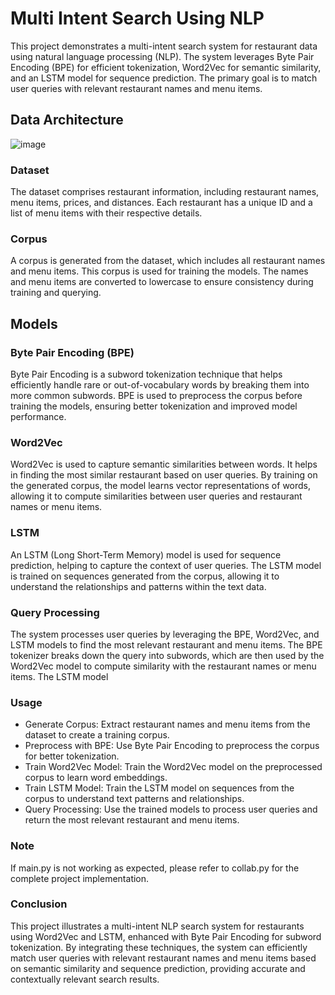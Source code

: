 # Multi Intent Search Using NLP
This project demonstrates a multi-intent search system for restaurant data using natural language processing (NLP). The system leverages Byte Pair Encoding (BPE) for efficient tokenization, Word2Vec for semantic similarity, and an LSTM model for sequence prediction. The primary goal is to match user queries with relevant restaurant names and menu items.

## Data Architecture

![image](https://github.com/Prasundas99/Multi-Intent-Search-Using-NLP/assets/58937669/88c067c7-f33e-4ccf-a765-796835127c1b)

###  Dataset
The dataset comprises restaurant information, including restaurant names, menu items, prices, and distances. Each restaurant has a unique ID and a list of menu items with their respective details.

### Corpus
A corpus is generated from the dataset, which includes all restaurant names and menu items. This corpus is used for training the models. The names and menu items are converted to lowercase to ensure consistency during training and querying.

## Models
### Byte Pair Encoding (BPE)
Byte Pair Encoding is a subword tokenization technique that helps efficiently handle rare or out-of-vocabulary words by breaking them into more common subwords. BPE is used to preprocess the corpus before training the models, ensuring better tokenization and improved model performance.

### Word2Vec
Word2Vec is used to capture semantic similarities between words. It helps in finding the most similar restaurant based on user queries. By training on the generated corpus, the model learns vector representations of words, allowing it to compute similarities between user queries and restaurant names or menu items.

### LSTM
An LSTM (Long Short-Term Memory) model is used for sequence prediction, helping to capture the context of user queries. The LSTM model is trained on sequences generated from the corpus, allowing it to understand the relationships and patterns within the text data.

### Query Processing
The system processes user queries by leveraging the BPE, Word2Vec, and LSTM models to find the most relevant restaurant and menu items. The BPE tokenizer breaks down the query into subwords, which are then used by the Word2Vec model to compute similarity with the restaurant names or menu items. The LSTM model

### Usage
- Generate Corpus: Extract restaurant names and menu items from the dataset to create a training corpus.
- Preprocess with BPE: Use Byte Pair Encoding to preprocess the corpus for better tokenization.
- Train Word2Vec Model: Train the Word2Vec model on the preprocessed corpus to learn word embeddings.
- Train LSTM Model: Train the LSTM model on sequences from the corpus to understand text patterns and relationships.
- Query Processing: Use the trained models to process user queries and return the most relevant restaurant and menu items.

### Note
If main.py is not working as expected, please refer to collab.py for the complete project implementation.

### Conclusion
This project illustrates a multi-intent NLP search system for restaurants using Word2Vec and LSTM, enhanced with Byte Pair Encoding for subword tokenization. By integrating these techniques, the system can efficiently match user queries with relevant restaurant names and menu items based on semantic similarity and sequence prediction, providing accurate and contextually relevant search results.
